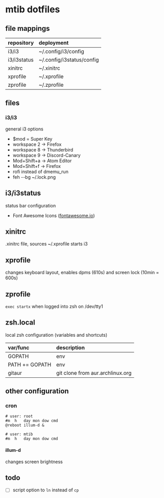 # mtib dotfiles
## file mappings
| repository  | deployment     |
| :---------- | :------------- |
| i3/i3       | ~/.config/i3/config |
| i3/i3status | ~/.config/i3status/config |
| xinitrc     | ~/.xinitrc |
| xprofile    | ~/.xprofile |
| zprofile    | ~/.zprofile |

## files
### i3/i3
general i3 options

- $mod = Super Key
- workspace 2 -> Firefox
- workspace 8 -> Thunderbird
- workspace 9 -> Discord-Canary
- Mod+Shift+a -> Atom Editor
- Mod+Shift+f -> Firefox
- rofi instead of dmemu_run
- feh --bg ~/.lock.png

## i3/i3status
status bar configuration

- Font Awesome Icons ([fontawesome.io](http://fontawesome.io/))

## xinitrc
.xinitrc file, sources ~/.xprofile starts i3

## xprofile
changes keyboard layout, enables dpms (610s) and screen lock (10min = 600s)

## zprofile
`exec startx` when logged into zsh on /dev/tty1

## zsh.local
local zsh configuration (variables and shortcuts)

| var/func        | description |
| :-------------- | :------------- |
| GOPATH          | env |
| PATH += GOPATH  | env |
| gitaur          | git clone from aur.archlinux.org |

## other configuration
### cron
```crontab
# user: root
#m  h   day mon dow cmd
@reboot illum-d &

# user: mtib
#m  h   day mon dow cmd
```

#### illum-d
changes screen brightness

## todo
- [ ] script option to `ln` instead of `cp`
